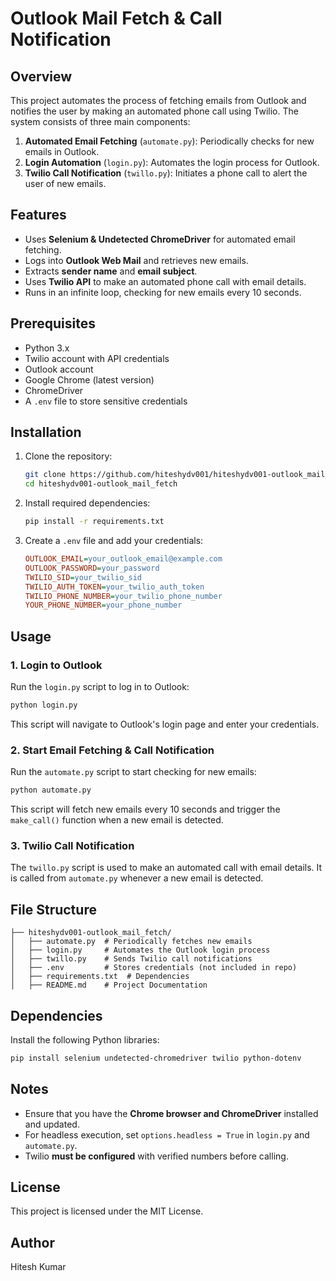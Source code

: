 # Outlook Mail Fetch & Call Notification

## Overview
This project automates the process of fetching emails from Outlook and notifies the user by making an automated phone call using Twilio. The system consists of three main components:
1. **Automated Email Fetching** (`automate.py`): Periodically checks for new emails in Outlook.
2. **Login Automation** (`login.py`): Automates the login process for Outlook.
3. **Twilio Call Notification** (`twillo.py`): Initiates a phone call to alert the user of new emails.

## Features
- Uses **Selenium & Undetected ChromeDriver** for automated email fetching.
- Logs into **Outlook Web Mail** and retrieves new emails.
- Extracts **sender name** and **email subject**.
- Uses **Twilio API** to make an automated phone call with email details.
- Runs in an infinite loop, checking for new emails every 10 seconds.

## Prerequisites
- Python 3.x
- Twilio account with API credentials
- Outlook account
- Google Chrome (latest version)
- ChromeDriver
- A `.env` file to store sensitive credentials

## Installation
1. Clone the repository:
   ```sh
   git clone https://github.com/hiteshydv001/hiteshydv001-outlook_mail_fetch.git
   cd hiteshydv001-outlook_mail_fetch
   ```

2. Install required dependencies:
   ```sh
   pip install -r requirements.txt
   ```

3. Create a `.env` file and add your credentials:
   ```ini
   OUTLOOK_EMAIL=your_outlook_email@example.com
   OUTLOOK_PASSWORD=your_password
   TWILIO_SID=your_twilio_sid
   TWILIO_AUTH_TOKEN=your_twilio_auth_token
   TWILIO_PHONE_NUMBER=your_twilio_phone_number
   YOUR_PHONE_NUMBER=your_phone_number
   ```

## Usage
### 1. Login to Outlook
Run the `login.py` script to log in to Outlook:
```sh
python login.py
```
This script will navigate to Outlook's login page and enter your credentials.

### 2. Start Email Fetching & Call Notification
Run the `automate.py` script to start checking for new emails:
```sh
python automate.py
```
This script will fetch new emails every 10 seconds and trigger the `make_call()` function when a new email is detected.

### 3. Twilio Call Notification
The `twillo.py` script is used to make an automated call with email details. It is called from `automate.py` whenever a new email is detected.

## File Structure
```
├── hiteshydv001-outlook_mail_fetch/
│   ├── automate.py  # Periodically fetches new emails
│   ├── login.py     # Automates the Outlook login process
│   ├── twillo.py    # Sends Twilio call notifications
│   ├── .env         # Stores credentials (not included in repo)
│   ├── requirements.txt  # Dependencies
│   ├── README.md    # Project Documentation
```

## Dependencies
Install the following Python libraries:
```sh
pip install selenium undetected-chromedriver twilio python-dotenv
```

## Notes
- Ensure that you have the **Chrome browser and ChromeDriver** installed and updated.
- For headless execution, set `options.headless = True` in `login.py` and `automate.py`.
- Twilio **must be configured** with verified numbers before calling.

## License
This project is licensed under the MIT License.

## Author
Hitesh Kumar

